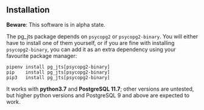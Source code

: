 ## Installation

**Beware**: This software is in alpha state.

The pg_jts package depends on `psycopg2` or `psycopg2-binary`.
You will either have to install one of them yourself, or if you
are fine with installing `psycopg2-binary`, you can add it as an
extra dependency using your favourite package manager:

```
pipenv install pg_jts[psycopg2-binary]
pip    install pg_jts[psycopg2-binary]
pip3   install pg_jts[psycopg2-binary]
```

It works with **python3.7** and **PostgreSQL 11.7**; other versions are untested,
but higher python versions and PostgreSQL 9 and above are expected to work.
